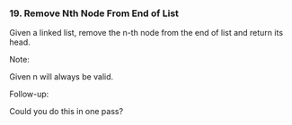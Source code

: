 ### 19. Remove Nth Node From End of List

Given a linked list, remove the n-th node from the end of list and return its head.

Note:

Given n will always be valid.

Follow-up:

Could you do this in one pass?
